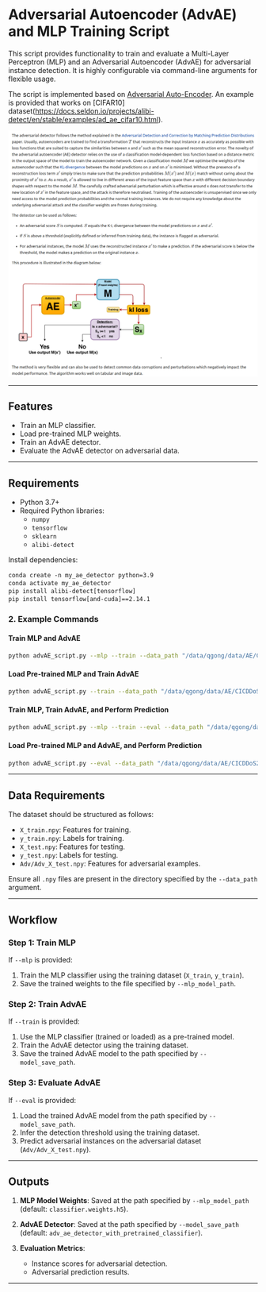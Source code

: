 # Adversarial Autoencoder (AdvAE) and MLP Training Script

This script provides functionality to train and evaluate a Multi-Layer Perceptron (MLP) and an Adversarial Autoencoder (AdvAE) for adversarial instance detection. It is highly configurable via command-line arguments for flexible usage.

The script is implemented based on [Adversarial Auto-Encoder](https://docs.seldon.io/projects/alibi-detect/en/stable/ad/methods/adversarialae.html). An example is provided that works on [CIFAR10] dataset(https://docs.seldon.io/projects/alibi-detect/en/stable/examples/ad_ae_cifar10.html).

![](resource/adversarialae.png)

---

## Features
- Train an MLP classifier.
- Load pre-trained MLP weights.
- Train an AdvAE detector.
- Evaluate the AdvAE detector on adversarial data.

---

## Requirements
- Python 3.7+
- Required Python libraries:
  - `numpy`
  - `tensorflow`
  - `sklearn`
  - `alibi-detect`

Install dependencies:
```
conda create -n my_ae_detector python=3.9
conda activate my_ae_detector
pip install alibi-detect[tensorflow]
pip install tensorflow[and-cuda]==2.14.1
```

### 2. Example Commands

#### Train MLP and AdvAE
```bash
python advAE_script.py --mlp --train --data_path "/data/qgong/data/AE/CICDDoS2019/Data/cicddos" --mlp_model_path "mlp_classifier.weights.h5" --model_save_path "adv_ae_detector_with_pretrained_classifier"
```

#### Load Pre-trained MLP and Train AdvAE
```bash
python advAE_script.py --train --data_path "/data/qgong/data/AE/CICDDoS2019/Data/cicddos" --mlp_model_path "mlp_classifier.weights.h5" --model_save_path "adv_ae_detector_with_pretrained_classifier"
```

#### Train MLP, Train AdvAE, and Perform Prediction
```bash
python advAE_script.py --mlp --train --eval --data_path "/data/qgong/data/AE/CICDDoS2019/Data/cicddos" --mlp_model_path "mlp_classifier.weights.h5" --model_save_path "adv_ae_detector_with_pretrained_classifier" --threshold_perc 90.0
```

#### Load Pre-trained MLP and AdvAE, and Perform Prediction
```bash
python advAE_script.py --eval --data_path "/data/qgong/data/AE/CICDDoS2019/Data/cicddos" --mlp_model_path "mlp_classifier.weights.h5" --model_save_path "adv_ae_detector_with_pretrained_classifier" --threshold_perc 90.0
```

---

## Data Requirements
The dataset should be structured as follows:
- `X_train.npy`: Features for training.
- `y_train.npy`: Labels for training.
- `X_test.npy`: Features for testing.
- `y_test.npy`: Labels for testing.
- `Adv/Adv_X_test.npy`: Features for adversarial examples.

Ensure all `.npy` files are present in the directory specified by the `--data_path` argument.

---

## Workflow

### Step 1: Train MLP
If `--mlp` is provided:
1. Train the MLP classifier using the training dataset (`X_train`, `y_train`).
2. Save the trained weights to the file specified by `--mlp_model_path`.

### Step 2: Train AdvAE
If `--train` is provided:
1. Use the MLP classifier (trained or loaded) as a pre-trained model.
2. Train the AdvAE detector using the training dataset.
3. Save the trained AdvAE model to the path specified by `--model_save_path`.

### Step 3: Evaluate AdvAE
If `--eval` is provided:
1. Load the trained AdvAE model from the path specified by `--model_save_path`.
2. Infer the detection threshold using the training dataset.
3. Predict adversarial instances on the adversarial dataset (`Adv/Adv_X_test.npy`).

---

## Outputs
1. **MLP Model Weights**:
   Saved at the path specified by `--mlp_model_path` (default: `classifier.weights.h5`).

2. **AdvAE Detector**:
   Saved at the path specified by `--model_save_path` (default: `adv_ae_detector_with_pretrained_classifier`).

3. **Evaluation Metrics**:
   - Instance scores for adversarial detection.
   - Adversarial prediction results.
---
